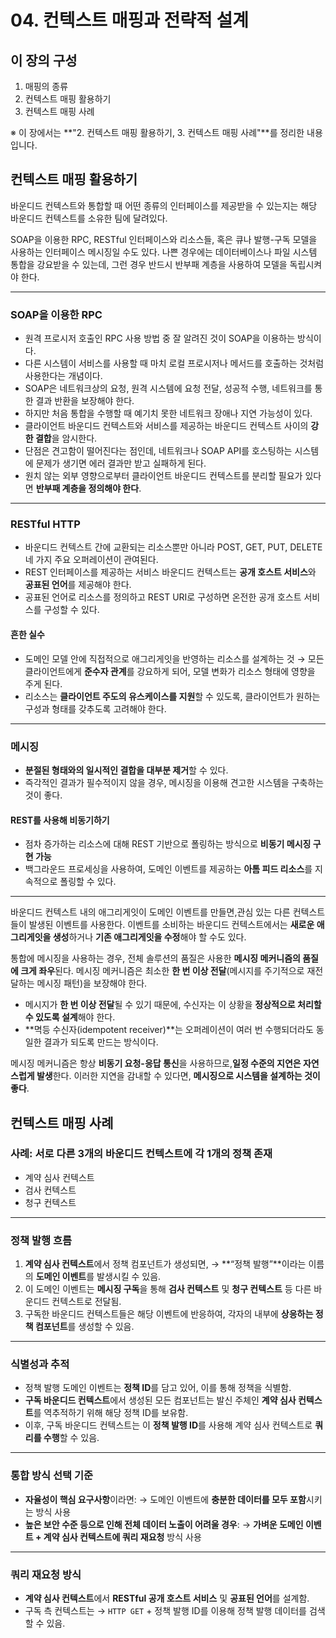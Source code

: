 # 04. 컨텍스트 매핑과 전략적 설계

## 이 장의 구성

1. 매핑의 종류
2. 컨텍스트 매핑 활용하기
3. 컨텍스트 매핑 사례

※ 이 장에서는 **"2. 컨텍스트 매핑 활용하기, 3. 컨텍스트 매핑 사례"**를 정리한 내용입니다.



## 컨텍스트 매핑 활용하기

바운디드 컨텍스트와 통합할 때 어떤 종류의 인터페이스를 제공받을 수 있는지는 해당 바운디드 컨텍스트를 소유한 팀에 달려있다.

SOAP을 이용한 RPC, RESTful 인터페이스와 리소스들, 혹은 큐나 발행-구독 모델을 사용하는 인터페이스 메시징일 수도 있다.
나쁜 경우에는 데이터베이스나 파일 시스템 통합을 강요받을 수 있는데, 그런 경우 반드시 반부패 계층을 사용하여 모델을 독립시켜야 한다.

------

### SOAP을 이용한 RPC

- 원격 프로시저 호출인 RPC 사용 방법 중 잘 알려진 것이 SOAP을 이용하는 방식이다.
- 다른 시스템이 서비스를 사용할 때 마치 로컬 프로시저나 메서드를 호출하는 것처럼 사용한다는 개념이다.
- SOAP은 네트워크상의 요청, 원격 시스템에 요청 전달, 성공적 수행, 네트워크를 통한 결과 반환을 보장해야 한다.
- 하지만 처음 통합을 수행할 때 예기치 못한 네트워크 장애나 지연 가능성이 있다.
- 클라이언트 바운디드 컨텍스트와 서비스를 제공하는 바운디드 컨텍스트 사이의 **강한 결합**을 암시한다.
- 단점은 견고함이 떨어진다는 점인데, 네트워크나 SOAP API를 호스팅하는 시스템에 문제가 생기면 에러 결과만 받고 실패하게 된다.
- 원치 않는 외부 영향으로부터 클라이언트 바운디드 컨텍스트를 분리할 필요가 있다면 **반부패 계층을 정의해야 한다**.

------

### RESTful HTTP

- 바운디드 컨텍스트 간에 교환되는 리소스뿐만 아니라 POST, GET, PUT, DELETE 네 가지 주요 오퍼레이션이 관여된다.
- REST 인터페이스를 제공하는 서비스 바운디드 컨텍스트는 **공개 호스트 서비스**와 **공표된 언어**를 제공해야 한다.
- 공표된 언어로 리소스를 정의하고 REST URI로 구성하면 온전한 공개 호스트 서비스를 구성할 수 있다.

#### 흔한 실수

- 도메인 모델 안에 직접적으로 애그리게잇을 반영하는 리소스를 설계하는 것
   → 모든 클라이언트에게 **준수자 관계**를 강요하게 되어, 모델 변화가 리소스 형태에 영향을 주게 된다.
- 리소스는 **클라이언트 주도의 유스케이스를 지원**할 수 있도록,
   클라이언트가 원하는 구성과 형태를 갖추도록 고려해야 한다.

------

### 메시징

- **분절된 형태와의 일시적인 결합을 대부분 제거**할 수 있다.
- 즉각적인 결과가 필수적이지 않을 경우, 메시징을 이용해 견고한 시스템을 구축하는 것이 좋다.

#### REST를 사용해 비동기하기

- 점차 증가하는 리소스에 대해 REST 기반으로 폴링하는 방식으로 **비동기 메시징 구현 가능**
- 백그라운드 프로세싱을 사용하여, 도메인 이벤트를 제공하는 **아톰 피드 리소스**를 지속적으로 폴링할 수 있다.

------

바운디드 컨텍스트 내의 애그리게잇이 도메인 이벤트를 만들면,관심 있는 다른 컨텍스트들이 발생된 이벤트를 사용한다.
이벤트를 소비하는 바운디드 컨텍스트에서는 **새로운 애그리게잇을 생성**하거나 **기존 애그리게잇을 수정**해야 할 수도 있다.

통합에 메시징을 사용하는 경우, 전체 솔루션의 품질은 사용한 **메시징 메커니즘의 품질에 크게 좌우**된다.
메시징 메커니즘은 최소한 **한 번 이상 전달**(메시지를 주기적으로 재전달하는 메시징 패턴)을 보장해야 한다.

- 메시지가 **한 번 이상 전달**될 수 있기 때문에, 수신자는 이 상황을 **정상적으로 처리할 수 있도록 설계**해야 한다.
- **멱등 수신자(idempotent receiver)**는 오퍼레이션이 여러 번 수행되더라도 동일한 결과가 되도록 만드는 방식이다.

메시징 메커니즘은 항상 **비동기 요청-응답 통신**을 사용하므로,**일정 수준의 지연은 자연스럽게 발생**한다.
이러한 지연을 감내할 수 있다면, **메시징으로 시스템을 설계하는 것이 좋다**.



## 컨텍스트 매핑 사례

### 사례: 서로 다른 3개의 바운디드 컨텍스트에 각 1개의 정책 존재

- 계약 심사 컨텍스트
- 검사 컨텍스트
- 청구 컨텍스트

------

### 정책 발행 흐름

1. **계약 심사 컨텍스트**에서 정책 컴포넌트가 생성되면,
    → **“정책 발행”**이라는 이름의 **도메인 이벤트**를 발생시킬 수 있음.
2. 이 도메인 이벤트는 **메시징 구독**을 통해
    **검사 컨텍스트** 및 **청구 컨텍스트** 등 다른 바운디드 컨텍스트로 전달됨.
3. 구독한 바운디드 컨텍스트들은 해당 이벤트에 반응하여,
    각자의 내부에 **상응하는 정책 컴포넌트**를 생성할 수 있음.

------

### 식별성과 추적

- 정책 발행 도메인 이벤트는 **정책 ID**를 담고 있어,
   이를 통해 정책을 식별함.
- **구독 바운디드 컨텍스트**에서 생성된 모든 컴포넌트는
   발신 주체인 **계약 심사 컨텍스트**를 역추적하기 위해
   해당 정책 ID를 보유함.
- 이후, 구독 바운디드 컨텍스트는 이 **정책 발행 ID**를 사용해
   계약 심사 컨텍스트로 **쿼리를 수행**할 수 있음.

------

### 통합 방식 선택 기준

- **자율성이 핵심 요구사항**이라면:
   → 도메인 이벤트에 **충분한 데이터를 모두 포함**시키는 방식 사용
- **높은 보안 수준 등으로 인해 전체 데이터 노출이 어려울 경우**:
   → **가벼운 도메인 이벤트 + 계약 심사 컨텍스트에 쿼리 재요청** 방식 사용

------

### 쿼리 재요청 방식

- **계약 심사 컨텍스트**에서
   **RESTful 공개 호스트 서비스** 및 **공표된 언어**를 설계함.
- 구독 측 컨텍스트는
   → `HTTP GET` + 정책 발행 ID를 이용해
   정책 발행 데이터를 검색할 수 있음.